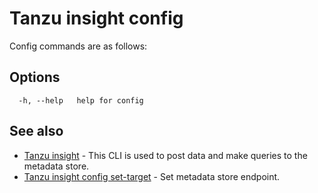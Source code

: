 # Tanzu insight config

Config commands are as follows:

## <a id='options'></a>Options

```console
  -h, --help   help for config
```

## <a id='see-also'></a>See also

* [Tanzu insight](insight.md)	 - This CLI is used to post data and make queries to the metadata store.
* [Tanzu insight config set-target](insight-config-set-target.md)	 - Set metadata store endpoint.
